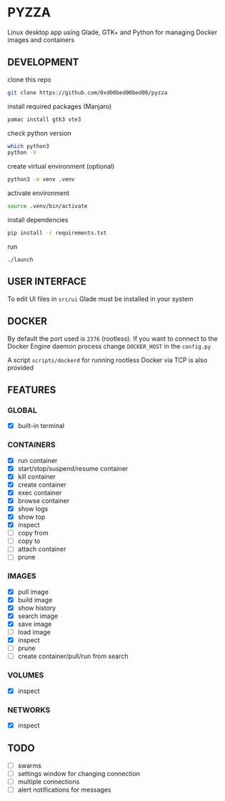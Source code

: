 # PYZZA
Linux desktop app using Glade, GTK+ and Python for managing Docker images and containers

## DEVELOPMENT

clone this repo

```bash
git clone https://github.com/0xd00bed00bed00/pyzza
```

install required packages (Manjaro)

```bash
pamac install gtk3 vte3
```

check python version

```bash
which python3
python -V
```

create virtual environment (optional)

```bash
python3 -m venv .venv
```

activate environment

```bash
source .venv/bin/activate
```

install dependencies

```bash
pip install -r requirements.txt
```

run

```
./launch
```

## USER INTERFACE

To edit UI files in `src/ui` Glade must be installed in your system


## DOCKER

By default the port used is `2376` (rootless). If you want to connect to the Docker Engine daemon process change `DOCKER_HOST` in the `config.py`

A script `scripts/dockerd` for running rootless Docker via TCP is also provided

## FEATURES
### GLOBAL
- [x] built-in terminal

### CONTAINERS
- [x] run container
- [x] start/stop/suspend/resume container
- [x] kill container
- [x] create container
- [x] exec container
- [x] browse container
- [x] show logs
- [x] show top
- [x] inspect
- [ ] copy from
- [ ] copy to
- [ ] attach container
- [ ] prune

### IMAGES
- [x] pull image
- [x] build image
- [x] show history
- [x] search image
- [x] save image
- [ ] load image
- [x] inspect
- [ ] prune
- [ ] create container/pull/run from search

### VOLUMES
- [x] inspect

### NETWORKS
- [x] inspect

## TODO
- [ ] swarms
- [ ] settings window for changing connection
- [ ] multiple connections
- [ ] alert notifications for messages
